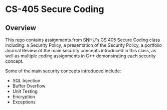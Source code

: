 # CS-405 Secure Coding

## Overview
This repo contains assignments from SNHU's CS 405 Secure Coding class including: a Security Policy, a presentation of the Security Policy, a portfolio Journal Review of the main security concepts introduced in this class, as well as multiple coding assignments in C++ demonstrating each security concept.  

Some of the main security concepts introduced include:
  - SQL Injection
  - Buffer Overflow
  - Unit Testing
  - Encryption
  - Exceptions
